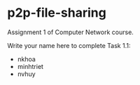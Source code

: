 # p2p-file-sharing
Assignment 1 of Computer Network course.

Write your name here to complete Task 1.1:
- nkhoa
- minhtriet
- nvhuy
